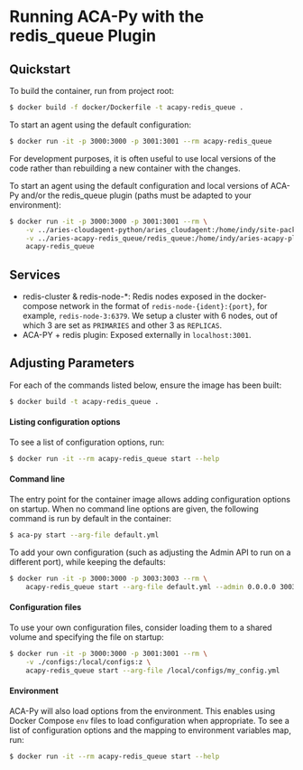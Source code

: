 Running ACA-Py with the redis_queue Plugin
===========================================

## Quickstart

To build the container, run from project root:

```sh
$ docker build -f docker/Dockerfile -t acapy-redis_queue .
```

To start an agent using the default configuration:

```sh
$ docker run -it -p 3000:3000 -p 3001:3001 --rm acapy-redis_queue
```

For development purposes, it is often useful to use local versions of the code
rather than rebuilding a new container with the changes.

To start an agent using the default configuration and local versions of ACA-Py
and/or the redis_queue plugin (paths must be adapted to your environment):

```sh
$ docker run -it -p 3000:3000 -p 3001:3001 --rm \
	-v ../aries-cloudagent-python/aries_cloudagent:/home/indy/site-packages/aries_cloudagent:z \
	-v ../aries-acapy-redis_queue/redis_queue:/home/indy/aries-acapy-plugin-redis_queue/redis_queue:z \
	acapy-redis_queue
```
## Services

- redis-cluster & redis-node-*: Redis nodes exposed in the docker-compose network in the format of `redis-node-{ident}:{port}`, for example, `redis-node-3:6379`. We setup a cluster with 6 nodes, out of which 3 are set as `PRIMARIES` and other 3 as `REPLICAS`.
- ACA-PY + redis plugin: Exposed externally in `localhost:3001`.

## Adjusting Parameters

For each of the commands listed below, ensure the image has been built:

```sh
$ docker build -t acapy-redis_queue .
```

#### Listing configuration options

To see a list of configuration options, run:

```sh
$ docker run -it --rm acapy-redis_queue start --help
```

#### Command line

The entry point for the container image allows adding configuration options on
startup. When no command line options are given, the following command is run
by default in the container:

```sh
$ aca-py start --arg-file default.yml
```

To add your own configuration (such as adjusting the Admin API to run on a
different port), while keeping the defaults:

```sh
$ docker run -it -p 3000:3000 -p 3003:3003 --rm \
    acapy-redis_queue start --arg-file default.yml --admin 0.0.0.0 3003
```

#### Configuration files

To use your own configuration files, consider loading them to a shared volume
and specifying the file on startup:

```sh
$ docker run -it -p 3000:3000 -p 3001:3001 --rm \
    -v ./configs:/local/configs:z \
    acapy-redis_queue start --arg-file /local/configs/my_config.yml
```

#### Environment

ACA-Py will also load options from the environment. This enables using Docker
Compose `env` files to load configuration when appropriate. To see a list of
configuration options and the mapping to environment variables map, run:

```sh
$ docker run -it --rm acapy-redis_queue start --help
```
